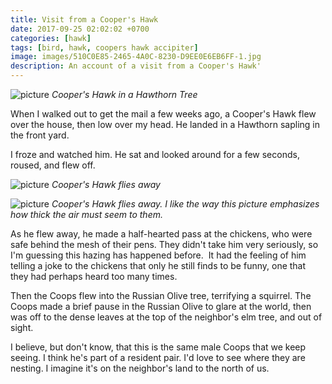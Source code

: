 ```yaml
---
title: Visit from a Cooper's Hawk
date: 2017-09-25 02:02:02 +0700
categories: [hawk]
tags: [bird, hawk, coopers hawk accipiter]
image: images/510C0E85-2465-4A0C-8230-D9EE0E6EB6FF-1.jpg
description: An account of a visit from a Cooper's Hawk'
---
```


![picture](https://tightloop.com/blog/wp-content/uploads/2017/09/510C0E85-2465-4A0C-8230-D9EE0E6EB6FF-1.jpg?v=1633377132)
*Cooper's Hawk in a Hawthorn Tree*

When I walked out to get the mail a few weeks ago, a Cooper's Hawk flew over the house, then low over my head. He landed in a Hawthorn sapling in the front yard.

I froze and watched him. He sat and looked around for a few seconds, roused, and flew off.

![picture](https://tightloop.com/blog/wp-content/uploads/2017/09/445B7DBF-14B1-4C2A-86FA-665828037FBF-1-871x1024.jpg?v=1633377131)
*Cooper's Hawk flies away*

![picture](https://tightloop.com/blog/wp-content/uploads/2017/09/IMG_7310-765x1024.jpg?v=1633377131)
*Cooper's Hawk flies away. I like the way this picture emphasizes how thick the air must seem to them.*

As he flew away, he made a half-hearted pass at the chickens, who were safe behind the mesh of their pens. They didn't take him very seriously, so I'm guessing this hazing has happened before.  It had the feeling of him telling a joke to the chickens that only he still finds to be funny, one that they had perhaps heard too many times.

Then the Coops flew into the Russian Olive tree, terrifying a squirrel. The Coops made a brief pause in the Russian Olive to glare at the world, then was off to the dense leaves at the top of the neighbor's elm tree, and out of sight.

I believe, but don't know, that this is the same male Coops that we keep seeing. I think he's part of a resident pair. I'd love to see where they are nesting. I imagine it's on the neighbor's land to the north of us.
